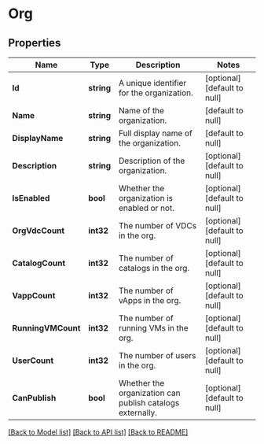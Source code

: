 # Org

## Properties
Name | Type | Description | Notes
------------ | ------------- | ------------- | -------------
**Id** | **string** | A unique identifier for the organization. | [optional] [default to null]
**Name** | **string** | Name of the organization. | [default to null]
**DisplayName** | **string** | Full display name of the organization. | [default to null]
**Description** | **string** | Description of the organization. | [optional] [default to null]
**IsEnabled** | **bool** | Whether the organization is enabled or not. | [optional] [default to null]
**OrgVdcCount** | **int32** | The number of VDCs in the org. | [optional] [default to null]
**CatalogCount** | **int32** | The number of catalogs in the org. | [optional] [default to null]
**VappCount** | **int32** | The number of vApps in the org. | [optional] [default to null]
**RunningVMCount** | **int32** | The number of running VMs in the org. | [optional] [default to null]
**UserCount** | **int32** | The number of users in the org. | [optional] [default to null]
**CanPublish** | **bool** | Whether the organization can publish catalogs externally. | [optional] [default to null]

[[Back to Model list]](../README.md#documentation-for-models) [[Back to API list]](../README.md#documentation-for-api-endpoints) [[Back to README]](../README.md)


